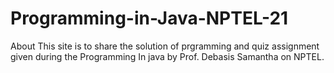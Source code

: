 # Programming-in-Java-NPTEL-21
About This site is to share the solution of prgramming and quiz assignment given during the Programming In java by Prof. Debasis Samantha on NPTEL.
